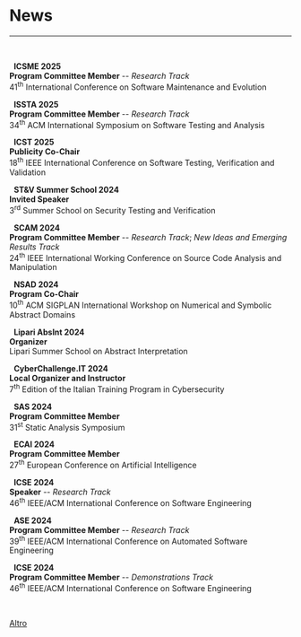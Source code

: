 # News

<!--
*Currently at* <br>
><i class="fas fa-globe-europe"></i> &nbsp; **Universit&agrave; della Svizzera Italiana (USI)** <br>
**Visiting Researcher** <br> USI Software Institute
-->
---

<br>

<i class="fas fa-user-edit"></i> &nbsp; **ICSME 2025** <br>
**Program Committee Member** -- *Research Track* <br> 41<sup>th</sup> International Conference on Software Maintenance and Evolution

<i class="fas fa-user-edit"></i> &nbsp; **ISSTA 2025** <br>
**Program Committee Member** -- *Research Track* <br> 34<sup>th</sup> ACM International Symposium on Software Testing and Analysis

<i class="fas fa-user-cog"></i> &nbsp; **ICST 2025** <br>
**Publicity Co-Chair** <br> 18<sup>th</sup> IEEE International Conference on Software Testing, Verification and Validation

<i class="fas fa-chalkboard-teacher"></i> &nbsp; **ST&V Summer School 2024** <br>
**Invited Speaker** <br> 3<sup>rd</sup> Summer School on Security Testing and Verification

<i class="fas fa-user-edit"></i> &nbsp; **SCAM 2024** <br>
**Program Committee Member** -- *Research Track*; *New Ideas and Emerging Results Track* <br> 24<sup>th</sup> IEEE International Working Conference on Source Code Analysis and Manipulation

<i class="fas fa-users-cog"></i> &nbsp; **NSAD 2024** <br>
**Program Co-Chair** <br> 10<sup>th</sup> ACM SIGPLAN International Workshop on Numerical and Symbolic Abstract Domains

<i class="fas fa-users-cog"></i> &nbsp; **Lipari AbsInt 2024** <br>
**Organizer** <br> Lipari Summer School on Abstract Interpretation

<i class="fas fa-user-shield"></i> &nbsp; **CyberChallenge.IT 2024** <br>
**Local Organizer and Instructor** <br> 7<sup>th</sup> Edition of the Italian Training Program in Cybersecurity

<i class="fas fa-user-edit"></i> &nbsp; **SAS 2024** <br>
**Program Committee Member** <br> 31<sup>st</sup> Static Analysis Symposium

<i class="fas fa-user-edit"></i> &nbsp; **ECAI 2024** <br>
**Program Committee Member** <br> 27<sup>th</sup> European Conference on Artificial Intelligence

<i class="fas fa-chalkboard-teacher"></i> &nbsp; **ICSE 2024** <br>
**Speaker** -- *Research Track* <br> 46<sup>th</sup> IEEE/ACM International Conference on Software Engineering

<i class="fas fa-user-edit"></i> &nbsp; **ASE 2024** <br>
**Program Committee Member** -- *Research Track* <br> 39<sup>th</sup> IEEE/ACM International Conference on Automated Software Engineering

<i class="fas fa-user-edit"></i> &nbsp; **ICSE 2024** <br>
**Program Committee Member** -- *Demonstrations Track* <br> 46<sup>th</sup> IEEE/ACM International Conference on Software Engineering

<br>

[<i class="fas fa-plus-circle"></i> Altro ](/news/)

<br>

